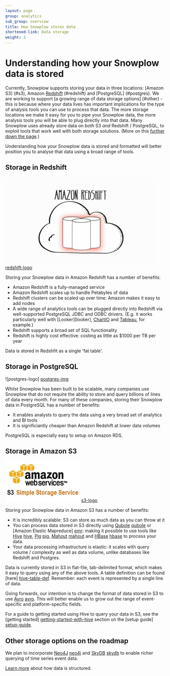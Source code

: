 ```yaml
---
layout: page
group: analytics
sub_group: overview
title: How Snowplow stores data
shortened-link: Data storage
weight: 3
---
```


# Understanding how your Snowplow data is stored

Currently, Snowplow supports storing your data in three locations: [Amazon S3] (#s3), Amazon [Redshift] (#redshift) and [PostgreSQL] (#postgres). We are working to support [a growing range of data storage options] (#other) - this is because where your data lives has important implications for the type of analysis tools you can use to process that data. The more storage locations we make it easy for you to pipe your Snowplow data, the more analysis tools you will be able to plug directly into that data. Many Snowplow uses already store data on _both_ S3 _and_ Redshift / PostgreSQL, to exploit tools that work well with both storage solutions. (More on this [further down the page](#more).)

Understanding how your Snowplow data is stored and formatted will better position you to analyse that data using a broad range of tools.

<h2><a name="redshift">Storage in Redshift</a></h2>

![redshift-logo] [redshift-logo]

Storing your Snowplow data in Amazon Redshift has a number of benefits:

* Amazon Redshift is a fully-managed service
* Amazon Redshift scales up to handle Petabytes of data
* Redshift clusters can be scaled up over time: Amazon makes it easy to add nodes
* A wide range of analytics tools can be plugged directly into Redshift via well-supported PostgreSQL JDBC and ODBC drivers. (E.g. it works particularly well with [Looker][looker], [ChartIO][chartio] and [Tableau][tableau], for example.) 
* Redshift supports a broad set of SQL functionality
* Redshift is highly cost effective: costing as little as $1000 per TB per year

Data is stored in Redshfit as a single 'fat table'.

<h2><a name="postgres">Storage in PostgreSQL</a></h2>

![postgres-logo] [postgres-img]

Whilst Snowplow has been built to be scalable, many companies use Snowplow that do not require the ability to store and query billions of lines of data every month. For many of these companies, storing their Snowplow data in PostgreSQL has a number of benefits:

* It enables analysts to query the data using a very broad set of analytics and BI tools
* It is significiantly cheaper than Amazon Redshift at lower data volumes

PostgreSQL is especially easy to setup on Amazon RDS.

<h2><a name="s3">Storage in Amazon S3</a></h2>

![s3-logo] [s3-logo]

Storing your Snowplow data in Amazon S3 has a number of benefits:

* It is incredibly scalable: S3 can store as much data as you can throw at it
* You can process data stored in S3 directly using [Qubole] [qubole] or [Amazon Elastic Mapreduce] [emr]: making it possible to use tools like [Hive] [hive], [Pig] [pig], [Mahout] [mahout] and [HBase] [hbase] to process your data. 
* Your data processing infrastructure is elastic: it scales with query volume / complexity as well as data volume, unlike databases like Redshift and Postgres.

Data is currently stored in S3 in flat-file, tab-delimited format, which makes it easy to query using any of the above tools. A table definition can be found [here] [hive-table-def]. Remember: each event is represented by a single line of data.

Going forwards, our intention is to change the format of data stored in S3 to use [Avro] [avro]. This will better enable us to grow out the range of event-specific and platform-specific fields.

For a guide to getting started using Hive to query your data in S3, see the [getting started] [getting-started-with-hive] section on the [setup guide] [setup-guide].



<h2><a name="other">Other storage options on the roadmap</a></h2>

We plan to incorporate [Neo4J] [neo4j] and [SkyDB] [skydb] to enable richer querying of time series event data.


[Learn more][table-structure] about how data is structured.


[apachehive]: #apachehive
[infobright]: #infobright
[infobright-website]: http://www.infobright.org/
[wiki]: http://github.com/snowplow/snowplow/wiki
[github-repo]: http://github.com/snowplow/snowplow
[s3]: http://aws.amazon.com/s3/
[serde]: https://github.com/snowplow/snowplow/tree/master/3-etl/hive/snowplow-log-deserializers
[table-structure]: snowplow-table-structure.html
[hive]: http://hive.apache.org/
[emr]: http://aws.amazon.com/elasticmapreduce/
[emr-cli]: http://aws.amazon.com/developertools/2264
[tableau]: http://www.tableausoftware.com/
[microstrategy]: http://www.microstrategy.co.uk/
[r]: http://www.r-project.org/
[table-structure]: snowplow-table-structure.html
[hosted-serde]: https://github.com/snowplow/snowplow/wiki/Hosted-assets
[emr-etl-runner]: https://github.com/snowplow/snowplow/wiki/hive-etl-setup
[hive]: http://hive.apache.org/
[pig]: http://pig.apache.org/
[mahout]: http://mahout.apache.org/
[hbase]: http://hbase.apache.org/
[hive-table-def]: https://github.com/snowplow/snowplow/blob/master/4-storage/hive-storage/hiveql/table-def.q
[getting-started-with-hive]: https://github.com/snowplow/snowplow/wiki/Running-Hive-using-the-command-line-tools
[setup-guide]: https://github.com/snowplow/snowplow/wiki/Setting-up-Snowplow
[s3-logo]: /assets/img/amazon_s3_logo.jpg
[redshift]: http://aws.amazon.com/redshift/
[skydb]: http://skydb.io/
[infobright-logo]: /assets/img/infobright_logo.JPG
[avro]: http://avro.apache.org/
[redshift-logo]: /assets/img/amazon-redshift.png
[chartio]: http://chartio.com/
[tableau]: http://www.tableausoftware.com/
[neo4j]: http://www.neo4j.org/
[postgres-img]: /assets/img/analytics/tools/postgres.png
[emr]: http://aws.amazon.com/elasticmapreduce/
[qubole]: http://qubole.com/